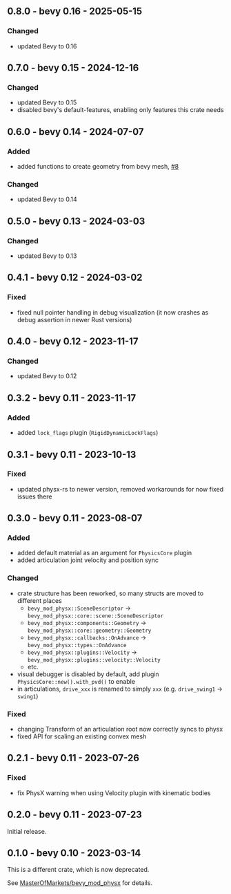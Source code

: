 ## 0.8.0 - bevy 0.16 - 2025-05-15

### Changed

 - updated Bevy to 0.16

## 0.7.0 - bevy 0.15 - 2024-12-16

### Changed

 - updated Bevy to 0.15
 - disabled bevy's default-features, enabling only features this crate needs

## 0.6.0 - bevy 0.14 - 2024-07-07

### Added

 - added functions to create geometry from bevy mesh, [#8](https://github.com/rlidwka/bevy_mod_physx/pull/8)

### Changed

 - updated Bevy to 0.14

## 0.5.0 - bevy 0.13 - 2024-03-03

### Changed

 - updated Bevy to 0.13

## 0.4.1 - bevy 0.12 - 2024-03-02

### Fixed

 - fixed null pointer handling in debug visualization (it now crashes as debug assertion in newer Rust versions)

## 0.4.0 - bevy 0.12 - 2023-11-17

### Changed

 - updated Bevy to 0.12

## 0.3.2 - bevy 0.11 - 2023-11-17

### Added

 - added `lock_flags` plugin (`RigidDynamicLockFlags`)

## 0.3.1 - bevy 0.11 - 2023-10-13

### Fixed

 - updated physx-rs to newer version, removed workarounds for now fixed issues there

## 0.3.0 - bevy 0.11 - 2023-08-07

### Added

 - added default material as an argument for `PhysicsCore` plugin
 - added articulation joint velocity and position sync

### Changed

 - crate structure has been reworked, so many structs are moved to different places
   - `bevy_mod_physx::SceneDescriptor` -> `bevy_mod_physx::core::scene::SceneDescriptor`
   - `bevy_mod_physx::components::Geometry` -> `bevy_mod_physx::core::geometry::Geometry`
   - `bevy_mod_physx::callbacks::OnAdvance` -> `bevy_mod_physx::types::OnAdvance`
   - `bevy_mod_physx::plugins::Velocity` -> `bevy_mod_physx::plugins::velocity::Velocity`
   - etc.
 - visual debugger is disabled by default, add plugin `PhysicsCore::new().with_pvd()` to enable
 - in articulations, `drive_xxx` is renamed to simply `xxx` (e.g. `drive_swing1` -> `swing1`)

### Fixed

 - changing Transform of an articulation root now correctly syncs to physx
 - fixed API for scaling an existing convex mesh

## 0.2.1 - bevy 0.11 - 2023-07-26

### Fixed

 - fix PhysX warning when using Velocity plugin with kinematic bodies

## 0.2.0 - bevy 0.11 - 2023-07-23

Initial release.

## 0.1.0 - bevy 0.10 - 2023-03-14

This is a different crate, which is now deprecated.

See [MasterOfMarkets/bevy_mod_physx](https://github.com/MasterOfMarkets/bevy_mod_physx) for details.
